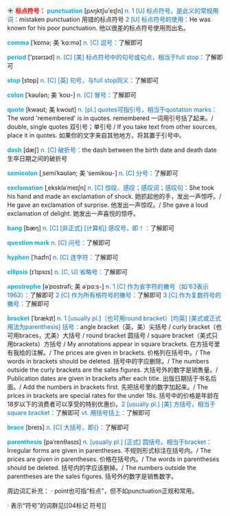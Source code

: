 ☀ <font color="red">**标点符号：**</font>
<font color="sky blue">**punctuation**</font> [pʌŋktʃu'eɪʃn] 
<font color="#0070c0">n. 1 [U] 标点符号。是此义的常规用词：</font>mistaken punctuation 用错的标点符号 <font color="#0070c0">2 [U] 标点符号的使用：</font>He was known for his poor punctuation. 他以很差的标点符号使用而出名。
           
<font color="sky blue">**comma**</font> [ˈkɒmə; 美 ˈkɑ:mə]
<font color="#0070c0">n. [C] 逗号：</font>了解即可

<font color="sky blue">**period**</font> ['pɪərɪəd] 
<font color="#0070c0">n. [C] [美] 标点符号中的句号或句点，相当于full stop：</font>了解即可

<font color="sky blue">**stop**</font> [stɒp] 
<font color="#0070c0">n. [C] [英] 句号，与full stop同义：</font>了解即可
           
<font color="sky blue">**colon**</font> [ˈkəʊlən; 美 ˈkoʊ-]
<font color="#0070c0">n. [C] 冒号：</font>了解即可
           
<font color="sky blue">**quote**</font> [kwəʊt; 美 kwoʊt]
<font color="#0070c0">n. [pl.] quotes可指引号，相当于quotation marks：</font>The word 'remembered' is in quotes. remembered 一词用引号括了起来。/ double, single quotes 双引号；单引号 / If you take text from other sources, place it in quotes. 如果你的文字来自其他地方，将其置于引号中。

<font color="sky blue">**dash**</font> [dæʃ] 
<font color="#0070c0">n. [C] 破折号：</font>the dash between the birth date and death date 生卒日期之间的破折号
           
<font color="sky blue">**semicolon**</font> [ˌsemiˈkəʊlən; 美 ˈsemikoʊ-]
<font color="#0070c0">n. [C] 分号：</font>了解即可

<font color="sky blue">**exclamation**</font> [ˌekskləˈmeɪʃn]
<font color="#0070c0">n. [C] 惊叹、感叹；感叹词；感叹句：</font>She took his hand and made an exclamation of shock. 她抓起他的手，发出一声惊呼。/ He gave an exclamation of surprise. 他发出一声惊叹。/ She gave a loud exclamation of delight. 她发出一声喜悦的惊呼。
                      
<font color="sky blue">**bang**</font> [bæŋ]
<font color="#0070c0">n. [C] [非正式] [计算机] 感叹号，即！：</font>了解即可

<font color="sky blue">**question mark**</font>
<font color="#0070c0">n. [C] 问号：</font>了解即可
           
<font color="sky blue">**hyphen**</font> [ˈhaɪfn]
<font color="#0070c0">n. [C] 连字符：</font>了解即可
           
<font color="sky blue">**ellipsis**</font> [ɪˈlɪpsɪs]
<font color="#0070c0">n. [C, U] 省略号：</font>了解即可
           
<font color="sky blue">**apostrophe**</font> [əˈpɒstrəfi; 美 əˈpɑ:s-]
<font color="#0070c0">n. 1 [C] 作为省字符的撇号（如'63表示1963）：</font>了解即可 <font color="#0070c0">2 [C] 作为所有格符号的撇号：</font>了解即可 <font color="#0070c0">3 [C] 作为复数符号的撇号：</font>了解即可
           
<font color="sky blue">**bracket**</font> [ˈbrækɪt]
<font color="#0070c0">n. 1 [usually pl.]（也可用round bracket）[均英] [美式或正式用法为parenthesis] 括号：</font>angle bracket（英，美）尖括号 / curly bracket（也可用braces，尤美）大括号 / round bracket 圆括号 / square bracket（美式只用brackets）方括号 / My annotations appear in square brackets. 在方括号里有我给的注解。/ The prices are given in brackets. 价格列在括号中。/ The words in brackets should be deleted. 括号中的字应删除。/ The numbers outside the curly brackets are the sales figures. 大括号外的数字是销售量。/ Publication dates are given in brackets after each title. 出版日期括于书名后面。/ Add the numbers in brackets first. 先把括号里的数字加起来。/ The prices in brackets are special rates for the under 18s. 括号中的价格是年龄在18岁以下的消费者可以享受的特别优惠价。<font color="#0070c0">2 [usually pl.] [美] 方括号，相当于square bracket：</font>了解即可 <font color="#0070c0">vt. 用括号括上：</font>了解即可
           
<font color="sky blue">**brace**</font> [breɪs]
<font color="#0070c0">n. [C] 大括号，即{}：</font>了解即可
           
<font color="sky blue">**parenthesis**</font> [pəˈrenθəsɪs]
<font color="#0070c0">n. [usually pl.] [正式] 圆括号。相当于bracket：</font>Irregular forms are given in parentheses. 不规则形式标注在括号内。/ The prices are given in parentheses. 价格在括号内。/ The words in parentheses should be deleted. 括号内的字应该删掉。/ The numbers outside the parentheses are the sales figures. 括号外的数字是销售数字。
  
周边词汇补充：
· point也可指“标点”，但不如punctuation正规和常用。

· 表示“符号”的词群见[[04标记 符号]]
